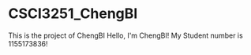 # CSCI3251_ChengBI
This is the project of ChengBI
Hello, I'm ChengBI!
My Student number is 1155173836!
